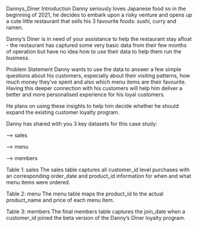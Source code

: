 Dannys_Diner
Introduction
Danny seriously loves Japanese food so in the beginning of 2021, he decides to embark upon a risky venture and opens up a cute little restaurant that sells his 3 favourite foods: sushi, curry and ramen.

Danny’s Diner is in need of your assistance to help the restaurant stay afloat - the restaurant has captured some very basic data from their few months of operation but have no idea how to use their data to help them run the business.

Problem Statement
Danny wants to use the data to answer a few simple questions about his customers, especially about their visiting patterns, how much money they’ve spent and also which menu items are their favourite. Having this deeper connection with his customers will help him deliver a better and more personalised experience for his loyal customers.

He plans on using these insights to help him decide whether he should expand the existing customer loyalty program.

Danny has shared with you 3 key datasets for this case study:

--> sales

--> menu

--> members

Table 1: sales
The sales table captures all customer_id level purchases with an corresponding order_date and product_id information for when and what menu items were ordered.

Table 2: menu
The menu table maps the product_id to the actual product_name and price of each menu item.

Table 3: members
The final members table captures the join_date when a customer_id joined the beta version of the Danny’s Diner loyalty program.
